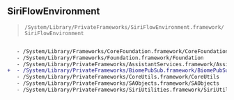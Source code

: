 ## SiriFlowEnvironment

> `/System/Library/PrivateFrameworks/SiriFlowEnvironment.framework/SiriFlowEnvironment`

```diff

   - /System/Library/Frameworks/CoreFoundation.framework/CoreFoundation
   - /System/Library/Frameworks/Foundation.framework/Foundation
   - /System/Library/PrivateFrameworks/AssistantServices.framework/AssistantServices
+  - /System/Library/PrivateFrameworks/BiomePubSub.framework/BiomePubSub
   - /System/Library/PrivateFrameworks/CoreUtils.framework/CoreUtils
   - /System/Library/PrivateFrameworks/SAObjects.framework/SAObjects
   - /System/Library/PrivateFrameworks/SiriUtilities.framework/SiriUtilities

```
